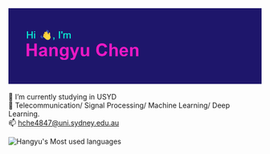 
<!---
henry0408/henry0408 is a ✨ special ✨ repository because its `README.md` (this file) appears on your GitHub profile.
You can click the Preview link to take a look at your changes.
--->

<img src="https://github.com/henry0408/henry0408/blob/1fa76aeb9527b9de0b8a0389f20de133a05a7a88/header.png">

👀 I’m currently studying in USYD\
	:dizzy: Telecommunication/ Signal Processing/ Machine Learning/ Deep Learning.\
📫 hche4847@uni.sydney.edu.au

![Hangyu's Most used languages](https://github-readme-stats.vercel.app/api/top-langs/?username=henry0408&layout=compact&hide_border=true&langs_count=10)
